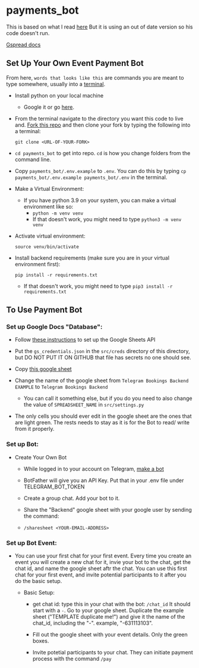 # payments_bot

This is based on what I read [here](https://medium.com/@tr_18329/build-a-telegram-bot-with-payments-and-a-database-from-a-z-8f54ee1e1ecf)
But it is using an out of date version so his code doesn't run.

[Gspread docs](https://docs.gspread.org/en/latest/index.html)

## Set Up Your Own Event Payment Bot

From here, `words that looks like this` are commands you are meant to type somewhere, usually into a [terminal](https://itconnect.uw.edu/learn/workshops/online-tutorials/web-publishing/what-is-a-terminal/).

- Install python on your local machine

  - Google it or go [here](https://www.python.org/psf/).

- From the terminal navigate to the directory you want this code to live and. [Fork this repo](https://github.com/mdaizovi/payments_bot/fork) and then clone your fork by typing the following into a terminal:

  `git clone <URL-OF-YOUR-FORK>`

- `cd payments_bot` to get into repo. `cd` is how you change folders from the command line.

- Copy `payments_bot/.env.example` to `.env`.
  You can do this by typing `cp payments_bot/.env.example payments_bot/.env` in the terminal.
- Make a Virtual Environment:

  - If you have python 3.9 on your system, you can make a virtual environment like so:
    - `python -m venv venv`
    - If that doesn't work, you might need to type `python3 -m venv venv`

- Activate virtual environment:

  `source venv/bin/activate`

- Install backend requirements (make sure you are in your virtual environment first):

  `pip install -r requirements.txt`

  - If that doesn't work, you might need to type `pip3 install -r requirements.txt`

## To Use Payment Bot

### Set up Google Docs "Database":

- Follow [these instructions](https://towardsdatascience.com/turn-google-sheets-into-your-own-database-with-python-4aa0b4360ce7) to set up the Google Sheets API
- Put the `gs_credentials.json` in the `src/creds` directory of this directory, but DO NOT PUT IT ON GITHUB that file has secrets no one should see.

- Copy [this google sheet](https://docs.google.com/spreadsheets/d/1F_5xXnd_YYUlAuT_UHWWSSmYiYxvSmJTaN2pSen9cO4/edit?usp=sharing)
- Change the name of the google sheet from `Telegram Bookings Backend EXAMPLE` to `Telegram Bookings Backend`
  - You can call it something else, but if you do you need to also change the value of `SPREADSHEET_NAME` in `src/settings.py`
- The only cells you should ever edit in the google sheet are the ones that are light green. The rests needs to stay as it is for the Bot to read/ write from it properly.

### Set up Bot:

- Create Your Own Bot

  - While logged in to your account on Telegram, [make a bot](https://medium.com/shibinco/create-a-telegram-bot-using-botfather-and-get-the-api-token-900ba00e0f39)

  - BotFather will give you an API Key. Put that in your .env file under TELEGRAM_BOT_TOKEN

  - Create a group chat. Add your bot to it.

  - Share the "Backend" google sheet with your google user by sending the command:

  - `/sharesheet <YOUR-EMAIL-ADDRESS>`

### Set up Bot Event:

- You can use your first chat for your first event. Every time you create an event you will create a new chat for it, invie your bot to the chat, get the chat id, and name the google sheet aftr the chat. You can use this first chat for your first event, and invite potential participants to it after you do the basic setup.

  - Basic Setup:

    - get chat id:
      type this in your chat with the bot:
      `/chat_id`
      It should start with a `-`.
      Go to your google sheet. Duplicate the example sheet ("TEMPLATE duplicate me!") and give it the name of the chat_id, including the "-". example, "-631113103".

    - Fill out the google sheet with your event details. Only the green boxes.

    - Invite potetial participants to your chat. They can initiate payment process with the command `/pay`

